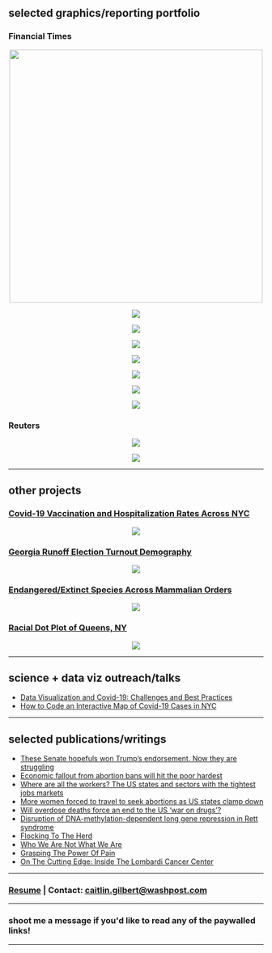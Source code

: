 ## selected graphics/reporting portfolio

### Financial Times
<p align="center">
<a href="https://ig.ft.com/arizona-election-deniers/">
         <img src="images/azelection.png?raw=true" height="500">
         </a>
</p>

<p align="center">
<a href="https://www.ft.com/content/9c5b5025-a995-494c-83a5-65ef04952a1a/">
         <img src="images/scatter_gif.gif?raw=true">
         </a>
</p>

<p align="center">
<a href="https://www.ft.com/content/5de8f03a-82fa-41a2-928a-27606351c9b4/">
         <img src="images/flight_routes.gif?raw=true">
         </a>
</p>

<p align="center">
<a href="https://www.ft.com/content/27cf21ac-dabc-45a5-813f-0223572b908f/">
         <img src="images/donoroverlap_crossover_2.gif?raw=true">
         </a>
</p>

<p align="center">
<a href="https://www.ft.com/content/18ed424a-5689-42e1-bd84-436e37b2a4ea/">
         <img src="images/fentanyl_lollipopchart.png?raw=true">
         </a>
</p>

<p align="center">
<a href="https://www.ft.com/content/9e29ad1c-b0a5-4b7d-b569-f1f8dd0e8e04/">
         <img src="images/covid_hospitalizations_state_geofacet.png?raw=true">
         </a>
</p>

<p align="center">
         <a href="https://www.ft.com/content/33046396-15ec-460f-9724-faf6443c80b8/">
         <img src="images/ebike_supplychain_gif.gif?raw=true">
         </a>
</p>

<p align="center">
         <a href="https://www.ft.com/content/47d56d82-e02c-4a53-9d26-05e5e97300b5/">
         <img src="images/BBB_interactive_gif.gif?raw=true">
         </a>
</p>

### Reuters
<p align="center">
<a href="https://graphics.reuters.com/STORM-IDA/RAINFALL/akvezzlbzpr/">
         <img src="images/ida_cp_rainfall.png?raw=true">
         </a>
</p>
                               
<p align="center">
         <a href="https://graphics.reuters.com/STORM-IDA/LANDFALL/lgvdwwgjwpo/">
         <img src="images/ida_leveed_gulfmap.png?raw=true">
         </a>
</p>


---

## other projects

### [Covid-19 Vaccination and Hospitalization Rates Across NYC](/nyccovidvax.md)
<p align="center">
<img src="images/nyc_covid_vax_zcta_3-3-21_new.png?raw=true"/>
</p>

### [Georgia Runoff Election Turnout Demography](/garunoff.md)
<p align="center">
<img src="images/ga_runoff_dropoff_race_1.2.21.gif?raw=true"/>
</p>

### [Endangered/Extinct Species Across Mammalian Orders](/redlisthierarchy.md)
<p align="center">
<img src="images/redlist_hierarchy_plot.png?raw=true"/>
</p>

### [Racial Dot Plot of Queens, NY](/queensrace.md)
<p align="center">
<img src="images/queens_race_dotplot.png?raw=true"/>
</p>

---

## science + data viz outreach/talks

- [Data Visualization and Covid-19: Challenges and Best Practices](https://rockedu.rockefeller.edu/component/datavizcovid/)
- [How to Code an Interactive Map of Covid-19 Cases in NYC](https://rockedu.rockefeller.edu/component/covid19datavizrshiny/)

---

## selected publications/writings

- [These Senate hopefuls won Trump’s endorsement. Now they are struggling](https://www.ft.com/content/88ee0e7e-ec32-4878-9e80-b702423360d5)
- [Economic fallout from abortion bans will hit the poor hardest](https://www.ft.com/content/83da246a-7d33-4453-9015-d1789726af2c)
- [Where are all the workers? The US states and sectors with the tightest jobs markets](https://www.ft.com/content/9c5b5025-a995-494c-83a5-65ef04952a1a)
- [More women forced to travel to seek abortions as US states clamp down](https://www.ft.com/content/3a00b5a9-24c6-4122-bcf5-f950881baf82)
- [Will overdose deaths force an end to the US ‘war on drugs’?](https://www.ft.com/content/18ed424a-5689-42e1-bd84-436e37b2a4ea)
- [Disruption of DNA-methylation-dependent long gene repression in Rett syndrome](https://www.nature.com/articles/nature14319)
- [Flocking To The Herd](https://thehoya.com/gilbert-flocking-to-the-herd/)
- [Who We Are Not What We Are](https://thehoya.com/gilbert-who-we-are-not-what-we-are/)
- [Grasping The Power Of Pain](https://thehoya.com/gilbert-grasping-the-power-of-pain/)
- [On The Cutting Edge: Inside The Lombardi Cancer Center](https://thehoya.com/on-the-cutting-edge-inside-the-lombardi-cancer-center/)

---

### [Resume](caitlingilbert_resume.pdf) | Contact: caitlin.gilbert@washpost.com

---
### shoot me a message if you'd like to read any of the paywalled links!

---
<p style="font-size:11px">

